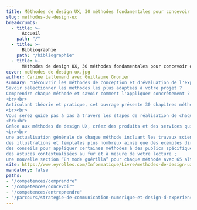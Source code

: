 ```yaml
---
title: Méthodes de design UX, 30 méthodes fondamentales pour concevoir des expériences optimales
slug: methodes-de-design-ux
breadcrumbs:
  - title: >-
      Accueil
    path: "/"
  - title: >-
      Bibliographie
    path: "/bibliographie"
  - title: >-
      Méthodes de design UX, 30 méthodes fondamentales pour concevoir des expériences optimales
cover: methodes-de-design-ux.jpg
author: Carine Lallemand avec Guillaume Gronier
summary: "Découvrir les méthodes de conception et d'évaluation de l'expérience utilisateur ?
Savoir sélectionner les méthodes les plus adaptées à votre projet ?
Comprendre chaque méthode et savoir comment l'appliquer concrètement ?
<br><br>
Articulant théorie et pratique, cet ouvrage présente 30 chapitres méthodologiques couvrant l'essentiel du design UX. Vous y trouverez à la fois les méthodes fondamentales telles que l'entretien, le maquettage ou les tests utilisateurs, mais également des méthodes plus innovantes telles que les cartes d'idéation, les échelles d'évaluation UX ou les stratégies de design persuasif.
<br><br>
Vous serez guidé pas à pas à travers les étapes de réalisation de chaque méthode et accompagné pour prendre les décisions les plus adaptées à votre projet. Chaque fiche méthode intègre également une partie théorique et des illustrations concrètes pour faciliter la compréhension. Véritable portfolio théorique et méthodologique, ce livre est un guide indispensable à toute personne impliquée dans la conception de systèmes, produits ou services. Professionnels, chefs de projets, étudiants, enseignants et chercheurs y trouveront de précieuses ressources pour mener à bien leurs projets peu importe le domaine d'application.
<br><br>
Grâce aux méthodes de design UX, créez des produits et des services qui attirent, qui captivent, qui enchantent et inspirent pour améliorer la vie de ceux qui les utilisent. Au-delà de l'impression couleur qui rend l'expérience de lecture plus attractive, nous avons eu à cœur de valoriser cette 2e édition par les ajouts suivants :
<br><br>
une actualisation générale de chaque méthode incluant les travaux scientifiques et professionnels les plus récents ;
des illustrations et templates plus nombreux ainsi que des exemples directement applicables pour mieux vous guider ;
des conseils pour appliquer certaines méthodes à des publics spécifiques, principalement les enfants ;
des astuces contextualisées au fur et à mesure de votre lecture ;
une nouvelle section “En mode guérilla” pour chaque méthode avec 65 alternatives moins coûteuses en ressources pour vos projets."
site: https://www.eyrolles.com/Informatique/Livre/methodes-de-design-ux-9782212673982/
mandatory: false
paths:
- "/competences/comprendre"
- "/competences/concevoir"
- "/competences/entreprendre"
- "/parcours/strategie-de-communication-numerique-et-design-d-experience"
---
```

